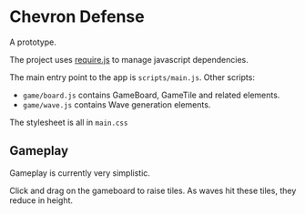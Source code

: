 Chevron Defense
===============

A prototype.

The project uses [require.js](http://requirejs.org) to manage javascript dependencies.

The main entry point to the app is `scripts/main.js`. Other scripts:

* `game/board.js` contains GameBoard, GameTile and related elements.
* `game/wave.js` contains Wave generation elements.

The stylesheet is all in `main.css`


Gameplay
--------

Gameplay is currently very simplistic.

Click and drag on the gameboard to raise tiles. As waves hit these tiles, they reduce in height.